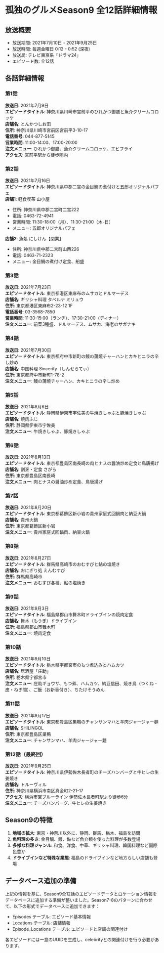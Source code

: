 # 孤独のグルメSeason9 全12話詳細情報

## 放送概要
- 放送期間: 2021年7月10日 - 2021年9月25日
- 放送時間: 毎週金曜日 0:12 - 0:52 (深夜)
- 放送局: テレビ東京系「ドラマ24」
- エピソード数: 全12話

## 各話詳細情報

### 第1話
**放送日**: 2021年7月9日  
**エピソードタイトル**: 神奈川県川崎市宮前平のひれかつ御膳と魚介クリームコロッケ  
**店舗名**: とんかつしお田  
**住所**: 神奈川県川崎市宮前区宮前平3-10-17  
**電話番号**: 044-877-5145  
**営業時間**: 11:00-14:00、17:00-20:00  
**注文メニュー**: ひれかつ御膳、魚介クリームコロッケ、エビフライ  
**アクセス**: 宮前平駅から徒歩圏内

### 第2話
**放送日**: 2021年7月16日  
**エピソードタイトル**: 神奈川県中郡二宮の金目鯛の煮付けと五郎オリジナルパフェ  
**店舗1**: 軽食喫茶 山小屋  
- 住所: 神奈川県中郡二宮町二宮222  
- 電話: 0463-72-4941  
- 営業時間: 11:30-18:00（月）、11:30-21:00（木-日）  
- メニュー: 五郎オリジナルパフェ  

**店舗2**: 魚処 にしけん【閉業】  
- 住所: 神奈川県中郡二宮町山西226  
- 電話: 0463-71-2323  
- メニュー: 金目鯛の煮付け定食、船盛

### 第3話
**放送日**: 2021年7月23日  
**エピソードタイトル**: 東京都港区東麻布のムサカとドルマーデス  
**店舗名**: ギリシャ料理 タベルナ ミリュウ  
**住所**: 東京都港区東麻布2-23-12 1F  
**電話番号**: 03-3568-7850  
**営業時間**: 11:30-15:00（ランチ）、17:30-21:00（ディナー）  
**注文メニュー**: 前菜3種盛、ドルマーデス、ムサカ、海老のサガナキ  

### 第4話
**放送日**: 2021年7月30日  
**エピソードタイトル**: 東京都府中市新町の鰻の蒲焼チャーハンとカキとニラの辛し炒め  
**店舗名**: 中国料理 Sincerity（しんせらてぃ）  
**住所**: 東京都府中市新町1-78-2  
**注文メニュー**: 鰻の蒲焼チャーハン、カキとニラの辛し炒め  

### 第5話
**放送日**: 2021年8月6日  
**エピソードタイトル**: 静岡県伊東市宇佐美の牛焼きしゃぶと豚焼きしゃぶ  
**店舗名**: 焼肉ふじ  
**住所**: 静岡県伊東市宇佐美  
**注文メニュー**: 牛焼きしゃぶ、豚焼きしゃぶ  

### 第6話
**放送日**: 2021年8月13日  
**エピソードタイトル**: 東京都豊島区南長崎の肉とナスの醤油炒め定食と鳥唐揚げ  
**店舗名**: 割烹・定食 さがら  
**住所**: 東京都豊島区南長崎  
**注文メニュー**: 肉とナスの醤油炒め定食、鳥唐揚げ  

### 第7話
**放送日**: 2021年8月20日  
**エピソードタイトル**: 東京都葛飾区新小岩の貴州家庭式回鍋肉と納豆火鍋  
**店舗名**: 貴州火鍋  
**住所**: 東京都葛飾区新小岩  
**注文メニュー**: 貴州家庭式回鍋肉、納豆火鍋  

### 第8話
**放送日**: 2021年8月27日  
**エピソードタイトル**: 群馬県高崎市のおむすびと鮎の塩焼き  
**店舗名**: おにぎり処 えんむすび  
**住所**: 群馬県高崎市  
**注文メニュー**: おむすび各種、鮎の塩焼き  

### 第9話
**放送日**: 2021年9月3日  
**エピソードタイトル**: 福島県郡山市舞木町ドライブインの焼肉定食  
**店舗名**: 舞木（もうぎ）ドライブイン  
**住所**: 福島県郡山市舞木町  
**注文メニュー**: 焼肉定食  

### 第10話
**放送日**: 2021年9月10日  
**エピソードタイトル**: 栃木県宇都宮市のもつ煮込みとハムカツ  
**店舗名**: 居酒屋「庄助」  
**住所**: 栃木県宇都宮市  
**注文メニュー**: 庄助ギョウザ、もつ煮、ハムカツ、納豆信田、焼き鳥（つくね・皮・ねぎ間）、ご飯（お新香付き）、ちたけそうめん  

### 第11話
**放送日**: 2021年9月17日  
**エピソードタイトル**: 東京都豊島区巣鴨のチャンサンマハと羊肉ジャージャー麺  
**店舗名**: SHILINGOL  
**住所**: 東京都豊島区巣鴨  
**注文メニュー**: チャンサンマハ、羊肉ジャージャー麺  

### 第12話（最終回）
**放送日**: 2021年9月25日  
**エピソードタイトル**: 神奈川県伊勢佐木長者町のチーズハンバーグと牛ヒレの生姜焼き  
**店舗名**: トルーヴィル  
**住所**: 神奈川県横浜市南区真金町2-21-17  
**アクセス**: 横浜市営ブルーライン 伊勢佐木長者町駅より徒歩6分  
**注文メニュー**: チーズハンバーグ、牛ヒレの生姜焼き  

## Season9の特徴

1. **地域の拡大**: 東京・神奈川以外に、静岡、群馬、栃木、福島を訪問
2. **魚料理の多さ**: 金目鯛、鰻、鮎など魚介類を使った料理が多数登場
3. **多様な料理ジャンル**: 和食、洋食、中華、ギリシャ料理、韓国料理など国際色豊か
4. **ドライブインなど特殊な業態**: 福島のドライブインなど地方らしい店舗も登場

## データベース追加の準備

上記の情報を基に、Season9全12話のエピソードデータとロケーション情報をデータベースに追加する準備が整いました。Season7-8のパターンに合わせて、以下の形式でデータベースに追加できます：

- Episodes テーブル: エピソード基本情報
- Locations テーブル: 店舗情報  
- Episode_Locations テーブル: エピソードと店舗の関連付け

各エピソードには一意のUUIDを生成し、celebrityとの関連付けを行う必要があります。